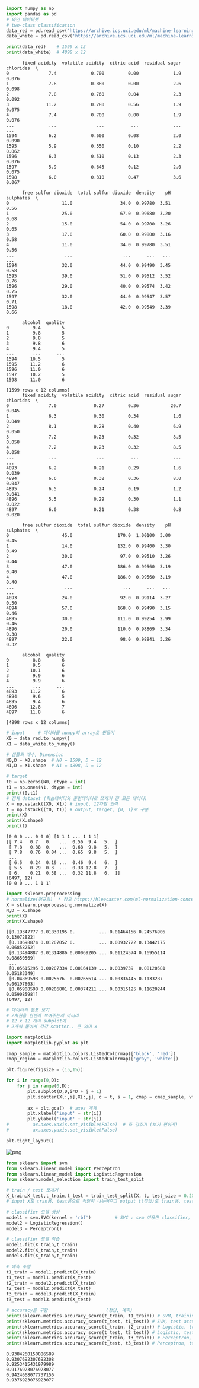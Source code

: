 ```python
import numpy as np
import pandas as pd
# 와인 데이터셋
# two-class classification
data_red = pd.read_csv('https://archive.ics.uci.edu/ml/machine-learning-databases/wine-quality/winequality-red.csv', dtype = None, delimiter=';')
data_white = pd.read_csv('https://archive.ics.uci.edu/ml/machine-learning-databases/wine-quality/winequality-white.csv', dtype = None, delimiter=';')

print(data_red)    # 1599 x 12
print(data_white)  # 4898 x 12
```

          fixed acidity  volatile acidity  citric acid  residual sugar  chlorides  \
    0               7.4             0.700         0.00             1.9      0.076   
    1               7.8             0.880         0.00             2.6      0.098   
    2               7.8             0.760         0.04             2.3      0.092   
    3              11.2             0.280         0.56             1.9      0.075   
    4               7.4             0.700         0.00             1.9      0.076   
    ...             ...               ...          ...             ...        ...   
    1594            6.2             0.600         0.08             2.0      0.090   
    1595            5.9             0.550         0.10             2.2      0.062   
    1596            6.3             0.510         0.13             2.3      0.076   
    1597            5.9             0.645         0.12             2.0      0.075   
    1598            6.0             0.310         0.47             3.6      0.067   
    
          free sulfur dioxide  total sulfur dioxide  density    pH  sulphates  \
    0                    11.0                  34.0  0.99780  3.51       0.56   
    1                    25.0                  67.0  0.99680  3.20       0.68   
    2                    15.0                  54.0  0.99700  3.26       0.65   
    3                    17.0                  60.0  0.99800  3.16       0.58   
    4                    11.0                  34.0  0.99780  3.51       0.56   
    ...                   ...                   ...      ...   ...        ...   
    1594                 32.0                  44.0  0.99490  3.45       0.58   
    1595                 39.0                  51.0  0.99512  3.52       0.76   
    1596                 29.0                  40.0  0.99574  3.42       0.75   
    1597                 32.0                  44.0  0.99547  3.57       0.71   
    1598                 18.0                  42.0  0.99549  3.39       0.66   
    
          alcohol  quality  
    0         9.4        5  
    1         9.8        5  
    2         9.8        5  
    3         9.8        6  
    4         9.4        5  
    ...       ...      ...  
    1594     10.5        5  
    1595     11.2        6  
    1596     11.0        6  
    1597     10.2        5  
    1598     11.0        6  
    
    [1599 rows x 12 columns]
          fixed acidity  volatile acidity  citric acid  residual sugar  chlorides  \
    0               7.0              0.27         0.36            20.7      0.045   
    1               6.3              0.30         0.34             1.6      0.049   
    2               8.1              0.28         0.40             6.9      0.050   
    3               7.2              0.23         0.32             8.5      0.058   
    4               7.2              0.23         0.32             8.5      0.058   
    ...             ...               ...          ...             ...        ...   
    4893            6.2              0.21         0.29             1.6      0.039   
    4894            6.6              0.32         0.36             8.0      0.047   
    4895            6.5              0.24         0.19             1.2      0.041   
    4896            5.5              0.29         0.30             1.1      0.022   
    4897            6.0              0.21         0.38             0.8      0.020   
    
          free sulfur dioxide  total sulfur dioxide  density    pH  sulphates  \
    0                    45.0                 170.0  1.00100  3.00       0.45   
    1                    14.0                 132.0  0.99400  3.30       0.49   
    2                    30.0                  97.0  0.99510  3.26       0.44   
    3                    47.0                 186.0  0.99560  3.19       0.40   
    4                    47.0                 186.0  0.99560  3.19       0.40   
    ...                   ...                   ...      ...   ...        ...   
    4893                 24.0                  92.0  0.99114  3.27       0.50   
    4894                 57.0                 168.0  0.99490  3.15       0.46   
    4895                 30.0                 111.0  0.99254  2.99       0.46   
    4896                 20.0                 110.0  0.98869  3.34       0.38   
    4897                 22.0                  98.0  0.98941  3.26       0.32   
    
          alcohol  quality  
    0         8.8        6  
    1         9.5        6  
    2        10.1        6  
    3         9.9        6  
    4         9.9        6  
    ...       ...      ...  
    4893     11.2        6  
    4894      9.6        5  
    4895      9.4        6  
    4896     12.8        7  
    4897     11.8        6  
    
    [4898 rows x 12 columns]
    


```python
# input     # 데이터를 numpy의 array로 만들기
X0 = data_red.to_numpy() 
X1 = data_white.to_numpy()

# 샘플의 개수, Dimension
N0,D = X0.shape  # N0 = 1599, D = 12
N1,D = X1.shape  # N1 = 4898, D = 12

# target
t0 = np.zeros(N0, dtype = int)
t1 = np.ones(N1, dtype = int)
print(t0,t1)
# 전체 dataset (학습데이터와 훈련데이터로 쪼개기 전 모든 데이터)
X = np.vstack((X0, X1)) # input, 12차원 입력
t = np.hstack((t0, t1)) # output, target, {0, 1}로 구분
print(X)
print(X.shape)
print(t)
```

    [0 0 0 ... 0 0 0] [1 1 1 ... 1 1 1]
    [[ 7.4   0.7   0.   ...  0.56  9.4   5.  ]
     [ 7.8   0.88  0.   ...  0.68  9.8   5.  ]
     [ 7.8   0.76  0.04 ...  0.65  9.8   5.  ]
     ...
     [ 6.5   0.24  0.19 ...  0.46  9.4   6.  ]
     [ 5.5   0.29  0.3  ...  0.38 12.8   7.  ]
     [ 6.    0.21  0.38 ...  0.32 11.8   6.  ]]
    (6497, 12)
    [0 0 0 ... 1 1 1]
    


```python
import sklearn.preprocessing
# normalize(정규화)  * 참고 https://hleecaster.com/ml-normalization-concept/
X = sklearn.preprocessing.normalize(X)   
N,D = X.shape
print(X)
print(X.shape)
```

    [[0.19347777 0.01830195 0.         ... 0.01464156 0.24576906 0.13072822]
     [0.10698874 0.01207052 0.         ... 0.00932722 0.13442175 0.06858252]
     [0.13494887 0.01314886 0.00069205 ... 0.01124574 0.16955114 0.08650569]
     ...
     [0.05615295 0.00207334 0.00164139 ... 0.0039739  0.08120581 0.05183349]
     [0.04869593 0.0025676  0.00265614 ... 0.00336445 0.1133287  0.06197663]
     [0.05908598 0.00206801 0.00374211 ... 0.00315125 0.11620244 0.05908598]]
    (6497, 12)
    


```python
# 데이터의 분포 보기 
# 2차원을 한번에 보여주는게 아니라 
# 12 x 12 개의 subplot에 
# 2개씩 뽑아서 각각 scatter.. 큰 의미 x

import matplotlib
import matplotlib.pyplot as plt

cmap_sample = matplotlib.colors.ListedColormap(['black', 'red'])
cmap_region = matplotlib.colors.ListedColormap(['gray', 'white'])

plt.figure(figsize = (15,15))

for i in range(0,D):
    for j in range(0,D):
        plt.subplot(D,D,i*D + j + 1)
        plt.scatter(X[:,i],X[:,j], c = t, s = 1, cmap = cmap_sample, vmin = 0, vmax = +1)
        
        ax = plt.gca()  # axes 개체
        plt.xlabel('input' + str(i))
        plt.ylabel('input' + str(j))
#         ax.axes.xaxis.set_visible(False)  # 축 감추기 (보기 편하게)
#         ax.axes.yaxis.set_visible(False)

plt.tight_layout()
```


    
![png](./images/04_sklearn_3_0.png)
    



```python
from sklearn import svm
from sklearn.linear_model import Perceptron
from sklearn.linear_model import LogisticRegression
from sklearn.model_selection import train_test_split

# train / test 쪼개기
X_train,X_test,t_train,t_test = train_test_split(X, t, test_size = 0.20)   # 랜덤으로 데이터를 나누어주는 함수
# input X도 tran용, test용으로 적당히 나누어주고 output t(정답)도 train용, test용으로 적당히 나누어준다

# classifier 모델 생성
model1 = svm.SVC(kernel = 'rbf')         # SVC : svm 이용한 classifier, arg는 커널함수
model2 = LogisticRegression()
model3 = Perceptron()

# classifier 모델 학습
model1.fit(X_train,t_train)
model2.fit(X_train,t_train) 
model3.fit(X_train,t_train)

# 예측 수행
t1_train = model1.predict(X_train)
t1_test = model1.predict(X_test)
t2_train = model2.predict(X_train)
t2_test = model2.predict(X_test)
t3_train = model3.predict(X_train)
t3_test = model3.predict(X_test)

# accuracy를 구함                      (정답, 예측)
print(sklearn.metrics.accuracy_score(t_train, t1_train)) # SVM, training accuracy
print(sklearn.metrics.accuracy_score(t_test, t1_test)) # SVM, test accuracy
print(sklearn.metrics.accuracy_score(t_train, t2_train)) # Logistic, training accuracy
print(sklearn.metrics.accuracy_score(t_test, t2_test)) # Logistic, test accuracy
print(sklearn.metrics.accuracy_score(t_train, t3_train)) # Perceptron, training accuracy
print(sklearn.metrics.accuracy_score(t_test, t3_test)) # Perceptron, test accuracy
```

    0.9384260150086589
    0.9307692307692308
    0.9253415431979989
    0.9176923076923077
    0.9424668077737156
    0.9376923076923077
    
